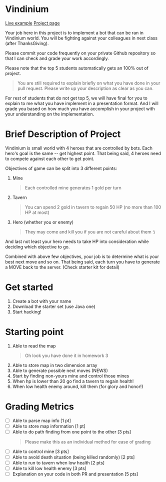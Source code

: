 # Vindinium

[Live example](http://vindinium.org/)
[Project page](http://45.55.89.0:9000/doc)

Your job here in this project is to implement a bot that can be ran in Vindinium world. You will be fighting against your colleagues in next class (after ThanksGiving).

Please commit your code frequently on your private Github repository so that I can check and grade your work accordingly.

Please note that the top 5 students automatically gets an 100% out of project.

> You are still required to explain briefly on what you have done in your pull request. Please write up your description as clear as you can.

For rest of students that do not get top 5, we will have final for you to explain to me what you have implement in a presentation format. And I will grade you based on how much you have accomplish in your project with your understanding on the implementation.

# Brief Description of Project

Vindinium is small world with 4 heroes that are controlled by bots. Each hero's goal is the same -- get highest point. That being said, 4 heroes need to compete against each other to get point.

Objectives of game can be split into 3 different points:

1. Mine
    > Each controlled mine generates 1 gold per turn
2. Tavern
    > You can spend 2 gold in tavern to regain 50 HP (no more than 100 HP at most)
3. Hero (whether you or enemy)
    > They may come and kill you if you are not careful about them :\

And last not least your hero needs to take HP into consideration while deciding which objective to go.

Combined with above few objectives, your job is to determine what is your best next move and so on. That being said, each turn you have to generate a MOVE back to the server. (Check starter kit for detail)

# Get started

1. Create a bot with your name
2. Download the starter set (use Java one)
3. Start hacking!

# Starting point

1. Able to read the map
    > Oh look you have done it in homework 3
2. Able to store map in two dimension array
3. Able to generate possible next moves (NEWS)
4. Start by finding non-yours mine and control those mines
5. When hp is lower than 20 go find a tavern to regain health!
6. When low health enemy around, kill them (for glory and honor!)

# Grading Metrics

- [ ] Able to parse map info [1 pt]
- [ ] Able to store map information [1 pt]
- [ ] Able to do path finding from one point to the other [3 pts]
    > Please make this as an individual method for ease of grading
- [ ] Able to control mine [3 pts]
- [ ] Able to avoid death situation (being killed randomly) [2 pts]
- [ ] Able to run to tavern when low health [2 pts]
- [ ] Able to kill low health enemy [3 pts]
- [ ] Explanation on your code in both PR and presentation [5 pts]

